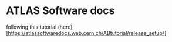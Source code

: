 # ATLAS Software docs

following this tutorial (here)[https://atlassoftwaredocs.web.cern.ch/ABtutorial/release_setup/]
